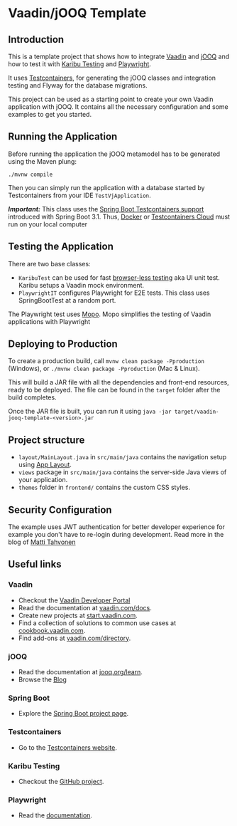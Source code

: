 # Vaadin/jOOQ Template

## Introduction

This is a template project that shows how to integrate [Vaadin](https://vaadin.com) and [jOOQ](https://jooq.org) 
and how to test it with [Karibu Testing](https://github.com/mvysny/karibu-testing) and [Playwright](https://playwright.dev).

It uses [Testcontainers](https://testcontainers.com), for generating the jOOQ classes and integration testing and 
Flyway for the database migrations.  

This project can be used as a starting point to create your own Vaadin application with jOOQ.
It contains all the necessary configuration and some examples to get you started.

## Running the Application

Before running the application the jOOQ metamodel has to be generated using the Maven plung:

    ./mvnw compile

Then you can simply run the application with a database started by Testcontainers from your IDE `TestVjApplication`. 

***Important:***
This class uses the [Spring Boot Testcontainers support](https://spring.io/blog/2023/06/23/improved-testcontainers-support-in-spring-boot-3-1/) introduced with Spring Boot 3.1. 
Thus, [Docker](https://www.docker.com) or [Testcontainers Cloud](https://testcontainers.com/cloud/) must run on your local computer

## Testing the Application

There are two base classes:

- `KaribuTest` can be used for fast [browser-less testing](https://mvysny.github.io/browserless-web-testing/) aka UI unit test. Karibu setups a Vaadin mock environment. 
- `PlaywrightIT` configures Playwright for E2E tests. This class uses SpringBootTest at a random port.

The Playwright test uses [Mopo](https://github.com/viritin/mopo).
Mopo simplifies the testing of Vaadin applications with Playwright  

## Deploying to Production

To create a production build, call `mvnw clean package -Pproduction` (Windows),
or `./mvnw clean package -Pproduction` (Mac & Linux).

This will build a JAR file with all the dependencies and front-end resources,
ready to be deployed. The file can be found in the `target` folder after the build completes.

Once the JAR file is built, you can run it using
`java -jar target/vaadin-jooq-template-<version>.jar`

## Project structure

- `layout/MainLayout.java` in `src/main/java` contains the navigation setup using [App Layout](https://vaadin.com/docs/components/app-layout).
- `views` package in `src/main/java` contains the server-side Java views of your application.
- `themes` folder in `frontend/` contains the custom CSS styles.

## Security Configuration

The example uses JWT authentication for better developer experience for example you don't have to re-login during development.
Read more in the blog of [Matti Tahvonen](https://vaadin.com/blog/jwt-authentication-with-vaadin-flow-for-better-developer-and-user-experience)

## Useful links

### Vaadin

- Checkout the [Vaadin Developer Portal](https://vaadin.com/developers)
- Read the documentation at [vaadin.com/docs](https://vaadin.com/docs).
- Create new projects at [start.vaadin.com](https://start.vaadin.com/).
- Find a collection of solutions to common use cases at [cookbook.vaadin.com](https://cookbook.vaadin.com/).
- Find add-ons at [vaadin.com/directory](https://vaadin.com/directory).

### jOOQ

- Read the documentation at [jooq.org/learn](https://www.jooq.org/learn/).
- Browse the [Blog](https://blog.jooq.org)

### Spring Boot

- Explore the [Spring Boot project page](https://spring.io/projects/spring-boot/). 

### Testcontainers

 - Go to the [Testcontainers website](https://testcontainers.com). 

### Karibu Testing

- Checkout the [GitHub project](https://github.com/mvysny/karibu-testing).

### Playwright

- Read the [documentation](https://playwright.dev).
